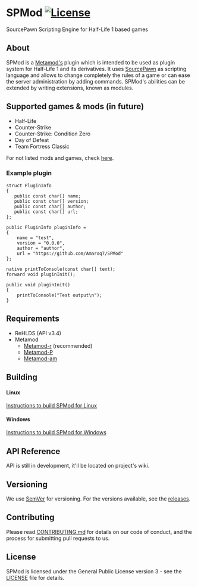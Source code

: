 # SPMod [![License](https://img.shields.io/badge/License-GPLv3-brightgreen.svg?style=flat-square)](LICENSE)
SourcePawn Scripting Engine for Half-Life 1 based games

## About

SPMod is a [Metamod's](https://github.com/theAsmodai/metamod-r) plugin which is intended to be used as plugin system for Half-Life 1 and its derivatives. It uses [SourcePawn](https://github.com/alliedmodders/sourcepawn) as scripting language and allows to change completely the rules of a game or can ease the server administration by adding commands. SPMod's abilities can be extended by writing extensions, known as modules.

## Supported games & mods (in future)
* Half-Life
* Counter-Strike
* Counter-Strike: Condition Zero
* Day of Defeat
* Team Fortress Classic

For not listed mods and games, check [here](https://github.com/Amaroq7/SPMod/wiki/Unsupported-games).

### Example plugin

```sourcepawn
struct PluginInfo
{
   public const char[] name;
   public const char[] version;
   public const char[] author;
   public const char[] url;
};

public PluginInfo pluginInfo =
{
	name = "test",
	version = "0.0.0",
	author = "author",
	url = "https://github.com/Amaroq7/SPMod"
};

native printToConsole(const char[] text);
forward void pluginInit();

public void pluginInit()
{
    printToConsole("Test output\n");
}
```

## Requirements
- ReHLDS (API v3.4)
- Metamod
  - [Metamod-r](https://github.com/theAsmodai/metamod-r) (recommended)
  - [Metamod-P](http://metamod-p.sourceforge.net)
  - [Metamod-am](https://www.amxmodx.org/downloads.php)

## Building

#### Linux
[Instructions to build SPMod for Linux](https://github.com/Amaroq7/SPMod/wiki/Building-SPMod-on-Linux)

#### Windows
[Instructions to build SPMod for Windows](https://github.com/Amaroq7/SPMod/wiki/Building-SPMod-on-Windows)

## API Reference

API is still in development, it'll be located on project's wiki.

## Versioning

We use [SemVer](http://semver.org/) for versioning. For the versions available, see the [releases](https://github.com/Amaroq7/SPMod/releases).

## Contributing

Please read [CONTRIBUTING.md](CONTRIBUTING.md) for details on our code of conduct, and the process for submitting pull requests to us.

## License

SPMod is licensed under the General Public License version 3 - see the [LICENSE](LICENSE) file for details.
